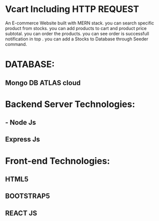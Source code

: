 # Vcart Including HTTP REQUEST
An E-commerce Website built with MERN stack.
you can search specific product from stocks.
you can add products to cart and product price subtotal.
you can order the products.
you can see  order is successfull notification in top .
you can add a Stocks to Database through Seeder command.

# DATABASE:
## Mongo DB ATLAS cloud

# Backend Server Technologies:
## - Node Js
## Express Js

# Front-end Technologies:
## HTML5
## BOOTSTRAP5
## REACT JS







